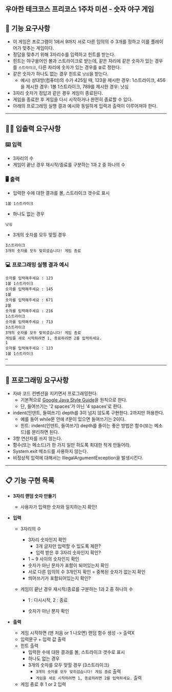 ## 우아한 테크코스 프리코스 1주차 미션 - 숫자 야구 게임

## 🚀 기능 요구사항

- 이 게임은 프로그램이 1에서 9까지 서로 다른 임의의 수 3개를 정하고 이를 플레이어가 맞추는 게임이다.
- 정답을 맞추기 위해 3자리수를 입력하고 힌트를 받는다.
- 힌트는 야구용어인 볼과 스트라이크로 받는데, 같은 자리에 같은 숫자가 있는 경우를 `스트라이크`, 다른 자리에 숫자가 있는 경우를 `볼`로 정한다.
- 같은 숫자가 하나도 없는 경우 힌트로 `낫싱`을 받는다.
  - 예시) 상대방(컴퓨터)의 수가 425일 때, 123을 제시한 경우: 1스트라이크, 456을 제시한 경우: 1볼 1스트라이크, 789를 제시한 경우: 낫싱
- 3자리 숫자가 정답과 같은 경우 게임이 종료된다.
- 게임을 종료한 후 게임을 다시 시작하거나 완전히 종료할 수 있다.
- 아래의 프로그래밍 실행 결과 예시와 동일하게 입력과 출력이 이루어져야 한다.

------

## ✍🏻 입출력 요구사항

### ⌨️ 입력

- 3자리의 수
- 게임이 끝난 경우 재시작/종료를 구분하는 1과 2 중 하나의 수

### 🖥  출력
- 입력한 수에 대한 결과를 볼, 스트라이크 갯수로 표시

```
1볼 1스트라이크
```

- 하나도 없는 경우 

```
낫싱
```

- 3개의 숫자를 모두 맞힐 경우

```
3스트라이크
3개의 숫자를 모두 맞히셨습니다! 게임 종료
```

### 💻 프로그래밍 실행 결과 예시

```
숫자를 입력해주세요 : 123
1볼 1스트라이크
숫자를 입력해주세요 : 145
1볼
숫자를 입력해주세요 : 671
2볼
숫자를 입력해주세요 : 216
1스트라이크
숫자를 입력해주세요 : 713
3스트라이크
3개의 숫자를 모두 맞히셨습니다! 게임 종료
게임을 새로 시작하려면 1, 종료하려면 2를 입력하세요.
1
숫자를 입력해주세요 : 123
1볼 1스트라이크
… 
```

------

## 🎱 프로그래밍 요구사항

- 자바 코드 컨벤션을 지키면서 프로그래밍한다.
  - 기본적으로 [Google Java Style Guide](https://google.github.io/styleguide/javaguide.html)을 원칙으로 한다.
  - 단, 들여쓰기는 '2 spaces'가 아닌 '4 spaces'로 한다.
- indent(인덴트, 들여쓰기) depth를 3이 넘지 않도록 구현한다. 2까지만 허용한다.
  - 예를 들어 while문 안에 if문이 있으면 들여쓰기는 2이다.
  - 힌트: indent(인덴트, 들여쓰기) depth를 줄이는 좋은 방법은 함수(또는 메소드)를 분리하면 된다.
- 3항 연산자를 쓰지 않는다.
- 함수(또는 메소드)가 한 가지 일만 하도록 최대한 작게 만들어라.
- System.exit 메소드를 사용하지 않는다.
- 비정상적 입력에 대해서는 IllegalArgumentException을 발생시킨다.

-------

## :clipboard: 기능 구현 목록

- **3자리 랜덤 숫자 만들기**

  - 사용자가 입력한 숫자와 일치하는지 확인!

- **입력**

  - 3자리의 수

    - 3자리 숫자인지 확인 
      - 3개 글자만 입력할 수 있도록 제한?
      - 입력 받은 후 3자리 숫자인지 확인?
    - 1 ~ 9 사이의 숫자인지 확인
    - 숫자가 아닌 문자가 포함이 되어있는지 확인
    - 서로 다른 임의의 수 3개인지 확인 = 중복된 숫자가 없는지 확인
    - 띄어쓰기가 포함되어있는지 확인?

    

  - 게임이 끝난 경우 재시작/종료를 구분하는 1과 2 중 하나의 수

    - 1 : 다시시작, 2 : 종료

    - 숫자가 아닌 문자 확인

      

- **출력**

  - 게임 시작하면 (맨 처음 or 1 나오면) 랜덤 함수 생성 -> 출력X
  - 입력문구 + 입력 값 출력
  - 힌트 출력
    - 입력한 수에 대한 결과를 볼, 스트라이크 갯수로 표시
    - 하나도 없는 경우
    - 3개의 숫자를 모두 맞힐 경우 (3스트라이크)
      -  `3개의 숫자를 모두 맞히셨습니다! 게임 종료` 출력
      - `게임을 새로 시작하려면 1, 종료하려면 2를 입력하세요.` 출력
  - 게임 종료 후 1 or 2 입력
